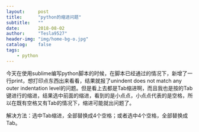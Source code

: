 ```yaml
---
layout:     post
title:      "python的缩进问题"
subtitle:   ""
date:       2018-08-02
author:     "Tesla9527"
header-img: "img/home-bg-o.jpg"
catalog:    false
tags:
    - python
---
```


今天在使用sublime编写python脚本的时候，在脚本已经通过的情况下，新增了一行print，想打印点东西出来看看，结果就报了unindent does not match any outer indentation level的问题。但是看上去都是Tab缩进啊，而且我也是按的Tab键进行的缩进，结果选中前面的缩进，看到的是小点点，小点点代表的是空格，所以在既有空格又有Tab的情况下，缩进可能就出问题了。

解决方法：选中Tab缩进，全部替换成4个空格；或者选中4个空格，全部替换成Tab。
